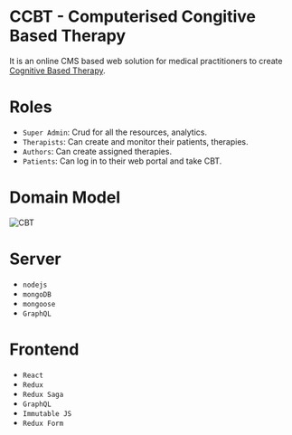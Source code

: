 # CCBT - Computerised Congitive Based Therapy

It is an online CMS based web solution for medical practitioners to create [Cognitive Based Therapy](https://en.wikipedia.org/wiki/Cognitive_behavioral_therapy). 


# Roles
- `Super Admin`: Crud for all the resources, analytics. 
- `Therapists`: Can create and monitor their patients, therapies. 
- `Authors`: Can create assigned therapies. 
- `Patients`: Can log in to their web portal and take CBT. 

# Domain Model
![CBT](https://user-images.githubusercontent.com/2022919/58890097-4505fb80-86ea-11e9-8b36-0ea6d2129081.png)


# Server
- `nodejs`
-  `mongoDB`
- `mongoose`
- `GraphQL`

# Frontend
- `React`
- `Redux`
- `Redux Saga`
- `GraphQL`
- `Immutable JS`
- `Redux Form`
